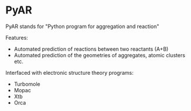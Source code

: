 # PyAR
PyAR stands for "Python program for aggregation and reaction"

Features:
* Automated prediction of reactions between two reactants (A+B)
* Automated prediction of the geometries of aggregates, atomic clusters etc.

Interfaced with electronic structure theory programs:
- Turbomole
- Mopac
- Xtb
- Orca
